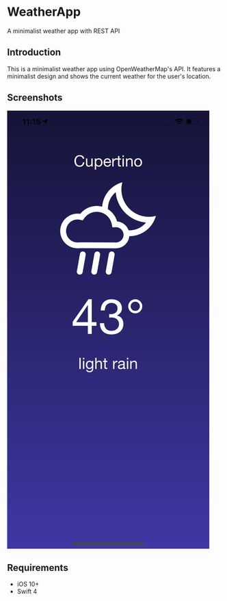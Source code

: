 # WeatherApp
A minimalist weather app with REST API

## Introduction
This is a minimalist weather app using OpenWeatherMap's API. It features a minimalist design and shows the current weather for the user's location.

## Screenshots
![Weather-Screenshot](Screenshots/iphone-xs-max-night.png)

## Requirements
* iOS 10+
* Swift 4
